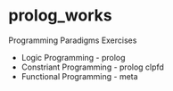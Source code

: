 # prolog_works
Programming Paradigms Exercises

- Logic Programming - prolog
- Constriant Programming - prolog clpfd
- Functional Programming - meta